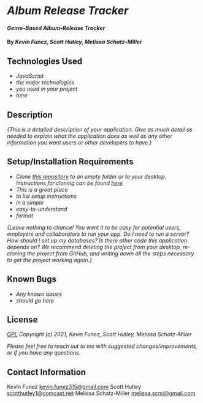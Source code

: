 # _Album Release Tracker_

#### _Genre-Based Album-Release Tracker_

#### By _**Kevin Funez, Scott Hutley, Melissa Schatz-Miller**_

## Technologies Used

* _JavaScript_
* _the major technologies_
* _you used in your project_
* _here_

## Description

_{This is a detailed description of your application. Give as much detail as needed to explain what the application does as well as any other information you want users or other developers to have.}_

## Setup/Installation Requirements

* _Clone [this repository](https://github.com/tigertiger/REPONAME) to an empty folder or to your desktop.  
Instructions for cloning can be found [here](https://docs.github.com/en/github/creating-cloning-and-archiving-repositories/cloning-a-repository-from-github/cloning-a-repository)._
* _This is a great place_
* _to list setup instructions_
* _in a simple_
* _easy-to-understand_
* _format_

_{Leave nothing to chance! You want it to be easy for potential users, employers and collaborators to run your app. Do I need to run a server? How should I set up my databases? Is there other code this application depends on? We recommend deleting the project from your desktop, re-cloning the project from GitHub, and writing down all the steps necessary to get the project working again.}_

## Known Bugs

* _Any known issues_
* _should go here_

## License

_[GPL](https://opensource.org/licenses/gpl-license)_
_Copyright (c) 2021, Kevin Funez, Scott Hutley, Melissa Schatz-Miller_

_Please feel free to reach out to me with suggested changes/improvements, or if you have any questions._

## Contact Information

Kevin Funez <kevin.funez315@gmail.com>
Scott Hutley <scotthutley1@comcast.net>
Melissa Schatz-Miller <melissa.scmi@gmail.com>